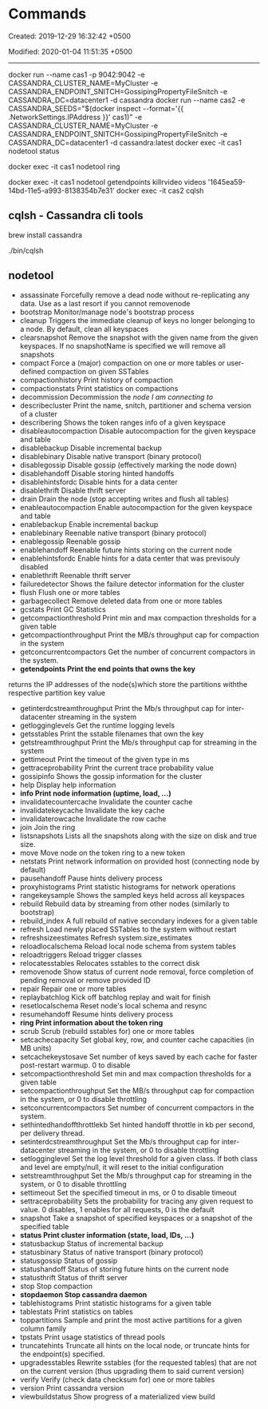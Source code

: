 # Commands

Created: 2019-12-29 16:32:42 +0500

Modified: 2020-01-04 11:51:35 +0500

---

docker run --name cas1 -p 9042:9042 -e CASSANDRA_CLUSTER_NAME=MyCluster -e CASSANDRA_ENDPOINT_SNITCH=GossipingPropertyFileSnitch -e CASSANDRA_DC=datacenter1 -d cassandra
docker run --name cas2 -e CASSANDRA_SEEDS="$(docker inspect --format='{{ .NetworkSettings.IPAddress }}' cas1)" -e CASSANDRA_CLUSTER_NAME=MyCluster -e CASSANDRA_ENDPOINT_SNITCH=GossipingPropertyFileSnitch -e CASSANDRA_DC=datacenter1 -d cassandra:latest
docker exec -it cas1 nodetool status

docker exec -it cas1 nodetool ring

docker exec -it cas1 nodetool getendpoints killrvideo videos '1645ea59-14bd-11e5-a993-8138354b7e31'
docker exec -it cas2 cqlsh

## cqlsh - Cassandra cli tools

brew install cassandra

./bin/cqlsh

## nodetool

- assassinate Forcefully remove a dead node without re-replicating any data. Use as a last resort if you cannot removenode
- bootstrap Monitor/manage node's bootstrap process
- cleanup Triggers the immediate cleanup of keys no longer belonging to a node. By default, clean all keyspaces
- clearsnapshot Remove the snapshot with the given name from the given keyspaces. If no snapshotName is specified we will remove all snapshots
- compact Force a (major) compaction on one or more tables or user-defined compaction on given SSTables
- compactionhistory Print history of compaction
- compactionstats Print statistics on compactions
- decommission Decommission the *node I am connecting to*
- describecluster Print the name, snitch, partitioner and schema version of a cluster
- describering Shows the token ranges info of a given keyspace
- disableautocompaction Disable autocompaction for the given keyspace and table
- disablebackup Disable incremental backup
- disablebinary Disable native transport (binary protocol)
- disablegossip Disable gossip (effectively marking the node down)
- disablehandoff Disable storing hinted handoffs
- disablehintsfordc Disable hints for a data center
- disablethrift Disable thrift server
- drain Drain the node (stop accepting writes and flush all tables)
- enableautocompaction Enable autocompaction for the given keyspace and table
- enablebackup Enable incremental backup
- enablebinary Reenable native transport (binary protocol)
- enablegossip Reenable gossip
- enablehandoff Reenable future hints storing on the current node
- enablehintsfordc Enable hints for a data center that was previsouly disabled
- enablethrift Reenable thrift server
- failuredetector Shows the failure detector information for the cluster
- flush Flush one or more tables
- garbagecollect Remove deleted data from one or more tables
- gcstats Print GC Statistics
- getcompactionthreshold Print min and max compaction thresholds for a given table
- getcompactionthroughput Print the MB/s throughput cap for compaction in the system
- getconcurrentcompactors Get the number of concurrent compactors in the system.
- **getendpoints Print the end points that owns the key**

returns the IP addresses of the node(s)which store the partitions withthe respective partition key value

- getinterdcstreamthroughput Print the Mb/s throughput cap for inter-datacenter streaming in the system
- getlogginglevels Get the runtime logging levels
- getsstables Print the sstable filenames that own the key
- getstreamthroughput Print the Mb/s throughput cap for streaming in the system
- gettimeout Print the timeout of the given type in ms
- gettraceprobability Print the current trace probability value
- gossipinfo Shows the gossip information for the cluster
- help Display help information
- **info Print node information (uptime, load, ...)**
- invalidatecountercache Invalidate the counter cache
- invalidatekeycache Invalidate the key cache
- invalidaterowcache Invalidate the row cache
- join Join the ring
- listsnapshots Lists all the snapshots along with the size on disk and true size.
- move Move node on the token ring to a new token
- netstats Print network information on provided host (connecting node by default)
- pausehandoff Pause hints delivery process
- proxyhistograms Print statistic histograms for network operations
- rangekeysample Shows the sampled keys held across all keyspaces
- rebuild Rebuild data by streaming from other nodes (similarly to bootstrap)
- rebuild_index A full rebuild of native secondary indexes for a given table
- refresh Load newly placed SSTables to the system without restart
- refreshsizeestimates Refresh system.size_estimates
- reloadlocalschema Reload local node schema from system tables
- reloadtriggers Reload trigger classes
- relocatesstables Relocates sstables to the correct disk
- removenode Show status of current node removal, force completion of pending removal or remove provided ID
- repair Repair one or more tables
- replaybatchlog Kick off batchlog replay and wait for finish
- resetlocalschema Reset node's local schema and resync
- resumehandoff Resume hints delivery process
- **ring Print information about the token ring**
- scrub Scrub (rebuild sstables for) one or more tables
- setcachecapacity Set global key, row, and counter cache capacities (in MB units)
- setcachekeystosave Set number of keys saved by each cache for faster post-restart warmup. 0 to disable
- setcompactionthreshold Set min and max compaction thresholds for a given table
- setcompactionthroughput Set the MB/s throughput cap for compaction in the system, or 0 to disable throttling
- setconcurrentcompactors Set number of concurrent compactors in the system.
- sethintedhandoffthrottlekb Set hinted handoff throttle in kb per second, per delivery thread.
- setinterdcstreamthroughput Set the Mb/s throughput cap for inter-datacenter streaming in the system, or 0 to disable throttling
- setlogginglevel Set the log level threshold for a given class. If both class and level are empty/null, it will reset to the initial configuration
- setstreamthroughput Set the Mb/s throughput cap for streaming in the system, or 0 to disable throttling
- settimeout Set the specified timeout in ms, or 0 to disable timeout
- settraceprobability Sets the probability for tracing any given request to value. 0 disables, 1 enables for all requests, 0 is the default
- snapshot Take a snapshot of specified keyspaces or a snapshot of the specified table
- **status Print cluster information (state, load, IDs, ...)**
- statusbackup Status of incremental backup
- statusbinary Status of native transport (binary protocol)
- statusgossip Status of gossip
- statushandoff Status of storing future hints on the current node
- statusthrift Status of thrift server
- stop Stop compaction
- **stopdaemon Stop cassandra daemon**
- tablehistograms Print statistic histograms for a given table
- tablestats Print statistics on tables
- toppartitions Sample and print the most active partitions for a given column family
- tpstats Print usage statistics of thread pools
- truncatehints Truncate all hints on the local node, or truncate hints for the endpoint(s) specified.
- upgradesstables Rewrite sstables (for the requested tables) that are not on the current version (thus upgrading them to said current version)
- verify Verify (check data checksum for) one or more tables
- version Print cassandra version
- viewbuildstatus Show progress of a materialized view build
